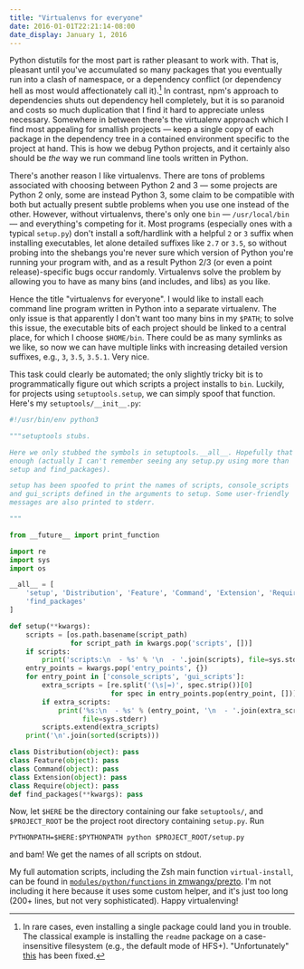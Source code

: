 ```yaml
---
title: "Virtualenvs for everyone"
date: 2016-01-01T22:21:14-08:00
date_display: January 1, 2016
---
```


Python distutils for the most part is rather pleasant to work with. That is, pleasant until you've accumulated so many packages that you eventually run into a clash of namespace, or a dependency conflict (or dependency hell as most would affectionately call it).[^trouble] In contrast, npm's approach to dependencies shuts out dependency hell completely, but it is so paranoid and costs so much duplication that I find it hard to appreciate unless necessary. Somewhere in between there's the virtualenv approach which I find most appealing for smallish projects — keep a single copy of each package in the dependency tree in a contained environment specific to the project at hand. This is how we debug Python projects, and it certainly also should be *the* way we run command line tools written in Python.

There's another reason I like virtualenvs. There are tons of problems associated with choosing between Python 2 and 3 — some projects are Python 2 only, some are instead Python 3, some claim to be compatible with both but actually present subtle problems when you use one instead of the other. However, without virtualenvs, there's only one `bin` — `/usr/local/bin` — and everything's competing for it. Most programs (especially ones with a typical `setup.py`) don't install a soft/hardlink with a helpful `2` or `3` suffix when installing executables, let alone detailed suffixes like `2.7` or `3.5`, so without probing into the shebangs you're never sure which version of Python you're running your program with, and as a result Python 2/3 (or even a point release)-specific bugs occur randomly. Virtualenvs solve the problem by allowing you to have as many bins (and includes, and libs) as you like.

Hence the title "virtualenvs for everyone". I would like to install each command line program written in Python into a separate virtualenv. The only issue is that apparently I don't want too many bins in my `$PATH`; to solve this issue, the executable bits of each project should be linked to a central place, for which I choose `$HOME/bin`. There could be as many symlinks as we like, so now we can have multiple links with increasing detailed version suffixes, e.g., `3`, `3.5`, `3.5.1`. Very nice.

This task could clearly be automated; the only slightly tricky bit is to programmatically figure out which scripts a project installs to `bin`. Luckily, for projects using `setuptools.setup`, we can simply spoof that function. Here's my `setuptools/__init__.py`:

```python
#!/usr/bin/env python3

"""setuptools stubs.

Here we only stubbed the symbols in setuptools.__all__. Hopefully that's
enough (actually I can't remember seeing any setup.py using more than
setup and find_packages).

setup has been spoofed to print the names of scripts, console_scripts
and gui_scripts defined in the arguments to setup. Some user-friendly
messages are also printed to stderr.

"""

from __future__ import print_function

import re
import sys
import os

__all__ = [
    'setup', 'Distribution', 'Feature', 'Command', 'Extension', 'Require',
    'find_packages'
]

def setup(**kwargs):
    scripts = [os.path.basename(script_path)
               for script_path in kwargs.pop('scripts', [])]
    if scripts:
        print('scripts:\n  - %s' % '\n  - '.join(scripts), file=sys.stderr)
    entry_points = kwargs.pop('entry_points', {})
    for entry_point in ['console_scripts', 'gui_scripts']:
        extra_scripts = [re.split('(\s|=)', spec.strip())[0]
                         for spec in entry_points.pop(entry_point, [])]
        if extra_scripts:
            print('%s:\n  - %s' % (entry_point, '\n  - '.join(extra_scripts)),
                  file=sys.stderr)
        scripts.extend(extra_scripts)
    print('\n'.join(sorted(scripts)))

class Distribution(object): pass
class Feature(object): pass
class Command(object): pass
class Extension(object): pass
class Require(object): pass
def find_packages(**kwargs): pass
```

Now, let `$HERE` be the directory containing our fake `setuptools/`, and `$PROJECT_ROOT` be the project root directory containing `setup.py`. Run

    PYTHONPATH=$HERE:$PYTHONPATH python $PROJECT_ROOT/setup.py

and bam! We get the names of all scripts on stdout.

My full automation scripts, including the Zsh main function `virtual-install`, can be found in [`modules/python/functions` in zmwangx/prezto](https://github.com/zmwangx/prezto/tree/master/modules/python/functions). I'm not including it here because it uses some custom helper, and it's just too long (200+ lines, but not very sophisticated). Happy virtualenving!

[^trouble]: In rare cases, even installing a single package could land you in trouble. The classical example is installing the `readme` package on a case-insensitive filesystem (e.g., the default mode of HFS+). "Unfortunately" [this](https://bugs.python.org/issue24633) has been fixed.
